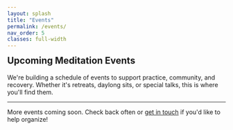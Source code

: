 ```yaml
---
layout: splash
title: "Events"
permalink: /events/
nav_order: 5
classes: full-width
---
```


<div class="zen-events-wrapper">
  <h2 style="margin-top: 0;">Upcoming Meditation Events</h2>
  <p class="zen-intro" style="text-align: left;">
    We're building a schedule of events to support practice, community, and recovery. Whether it's retreats, daylong sits, or special talks, this is where you'll find them. 
  </p>
<hr class="zen-divider">

  <div id="events-table"></div>

  <p class="zen-check-back" style="text-align: left;">More events coming soon. Check back often or <a href="/contact/">get in touch</a> if you'd like to help organize!</p>
</div>
<script>
  async function loadEvents() {
    const response = await fetch('https://docs.google.com/spreadsheets/d/e/2PACX-1vSV8x4BiaVF7wqEvXVR3jQ-pISXz9iSgrG---8pz8C6yKfux-nXejmfAfSVNu6hMQ-bnzNO0sw8-k2M/pub?output=csv');
    const csvText = await response.text();
    function parseCSV(csv) {
      const pattern = /("([^"]|"")*"|[^,\n]+)(?=,|\n|$)/g;
      return csv.trim().split('\n').map(line => {
        const matches = line.match(pattern);
        return matches ? matches.map(cell => cell.replace(/^"|"$/g, '').replace(/""/g, '').trim()) : [];
      });
    }
    const rows = parseCSV(csvText);
    const [header, ...data] = rows;
    const dateIndex = header.findIndex(h => h.toLowerCase() === 'date');
    data.sort((a, b) => {
      const aDate = new Date(Date.parse(a[dateIndex].replace(/–|-/g, ' ').replace(/\b(\d+)(st|nd|rd|th)?\b/g, '$1')));
      const bDate = new Date(Date.parse(b[dateIndex].replace(/–|-/g, ' ').replace(/\b(\d+)(st|nd|rd|th)?\b/g, '$1')));
      return aDate - bDate;
    });

    const container = document.createElement('div');
    container.className = 'zen-event-cards grid-layout';

    data.forEach((row, i) => {
      const card = document.createElement('div');
      card.className = 'zen-event-card fade-in';
      header.forEach((h, j) => {
        if (h === 'Link' && row[j]) {
          const p = document.createElement('p');
          const a = document.createElement('a');
          a.href = row[j];
          a.target = '_blank';
          a.innerText = 'More Info';
          a.className = 'zen-event-link';
          // Label with icon
          const label = document.createElement('strong');
          label.style.color = 'var(--zen-primary)';
          label.style.fontWeight = 'bold';
          label.style.fontFamily = 'inherit';
          label.textContent = '🔗 Link: ';
          p.style.margin = '0.15rem 0';
          p.appendChild(label);
          p.appendChild(a);
          card.appendChild(p);
        } else if (h !== 'Link') {
          const p = document.createElement('p');
          const label = document.createElement('strong');
          // Choose emoji based on field
          let icon = '';
          switch (h.toLowerCase()) {
            case 'date':
              icon = '🗓️';
              break;
            case 'location':
              icon = '📍';
              break;
            case 'description':
              icon = 'ℹ️';
              break;
            default:
              icon = '';
          }
          label.textContent = icon ? `${icon} ${h}: ` : `${h}: `;
          label.style.color = 'var(--zen-primary)';
          label.style.fontWeight = 'bold';
          label.style.fontFamily = 'inherit';
          p.style.margin = '0.15rem 0';
          p.appendChild(label);
          p.appendChild(document.createTextNode(row[j]));
          card.appendChild(p);
        }
      });

      const divider = document.createElement('hr');
      divider.className = 'zen-divider';
      container.appendChild(card);
      // Animation stagger
      setTimeout(() => {
        card.style.animationDelay = `${i * 100}ms`;
      }, 0);
      container.appendChild(divider);
    });

    document.getElementById('events-table').appendChild(container);
  }

  loadEvents();
</script>